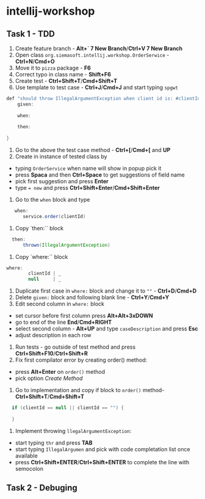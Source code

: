 # intellij-workshop

## Task 1 - TDD
1. Create feature branch - **Alt+` 7 New Branch**/**Ctrl+V 7 New Branch**
1. Open class `org.siemasoft.intellij.workshop.OrderSerwice` - **Ctrl+N**/**Cmd+O**
1. Move it to `pizza` package - **F6**
1. Correct typo in class name - **Shift+F6**
1. Create test - **Ctrl+Shift+T**/**Cmd+Shift+T**
1. Use template to test case - **Ctrl+J**/**Cmd+J** and start typing `spgwt`
```java
def "should throw IllegalArgumentException when client id is: #clientId"() {
    given:
    
    when:
    
    then:
    
}
```
1. Go to the above the test case method - **Ctrl+[**/**Cmd+[** and **UP**
1. Create in instance of tested class by
 * typing `OrderService` when name will show in popup pick it
 * press **Spaca** and then **Ctrl+Space** to get suggestions of field name
 * pick first suggestion and press **Enter**
 * type ` = new ` and press **Ctrl+Shift+Enter**/**Cmd+Shift+Enter**
1. Go to the `when` block and type 
```java
   when:
      service.order(clientId)
```
1. Copy `then:`` block
```java
  then:
      thrown(IllegalArgumentException)
```
1. Copy `where:`` block  
```java
where:
        clientId | _
        null     | _
```        
1. Duplicate first case in `where:` block and change it to `""` - **Ctrl+D**/**Cmd+D**
1. Delete `given:` block and following blank line - **Ctrl+Y**/**Cmd+Y**
1. Edit second column in `where:` block 
 * set cursor before first column press **Alt+Alt+3xDOWN**
 * go to end of the line **End**/**Cmd+RIGHT**
 * select second column - **Alt+UP** and type `caseDescription` and press **Esc**
 * adjust description in each row
1. Run tests - go outside of test method and press **Ctrl+Shift+F10**/**Ctrl+Shift+R**
1. Fix first compilator error by creating order() method:
 * press **Alt+Enter** on ``order()`` method 
 * pick option *Create Method*
1. Go to implementation and copy if block to ``order()`` method- **Ctrl+Shift+T**/**Cmd+Shift+T**
```java
  if (clientId == null || clientId == "") {
            
  }
```
1. Implement throwing `llegalArgumentException`: 
 * start typing `thr` and press **TAB**
 * start typing `IllegalArgumen` and pick with code completation list once available
 * press  **Ctrl+Shift+ENTER**/**Ctrl+Shift+ENTER** to complete the line with semocolon
 
## Task 2 - Debuging
